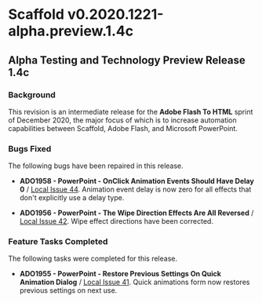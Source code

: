 Scaffold v0.2020.1221-alpha.preview.1.4c
========================================

Alpha Testing and Technology Preview Release 1.4c
-------------------------------------------------

### Background

This revision is an intermediate release for the **Adobe Flash To HTML** sprint of December 2020, the major focus of which is to increase automation capabilities between Scaffold, Adobe Flash, and Microsoft PowerPoint.

### Bugs Fixed

The following bugs have been repaired in this release.

-   **ADO1958 - PowerPoint - OnClick Animation Events Should Have Delay 0** / [Local Issue 44](https://github.com/AscendantDesign/Scaffold/issues/44). Animation event delay is now zero for all effects that don't explicitly use a delay type.

-   **ADO1956 - PowerPoint - The Wipe Direction Effects Are All Reversed** / [Local Issue 42](https://github.com/AscendantDesign/Scaffold/issues/42). Wipe effect directions have been corrected.

### Feature Tasks Completed

The following tasks were completed for this release.

-   **ADO1955 - PowerPoint - Restore Previous Settings On Quick Animation Dialog** / [Local Issue 41](https://github.com/AscendantDesign/Scaffold/issues/41). Quick animations form now restores previous settings on next use.
